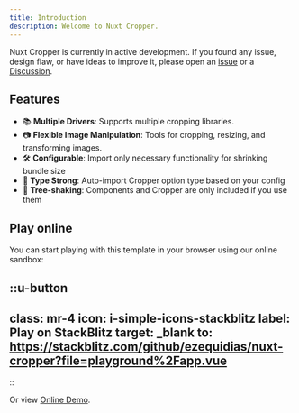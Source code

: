 ```yaml
---
title: Introduction
description: Welcome to Nuxt Cropper.
---
```


Nuxt Cropper is currently in active development. If you found any issue, design flaw, or have ideas to improve it, please open an [issue](https://github.com/ezequidias/nuxt-cropper/issues) or a [Discussion](https://github.com/ezequidias/nuxt-cropper/discussions).

## Features

- 📚&nbsp;**Multiple Drivers**: Supports multiple cropping libraries.
- 📷&nbsp;**Flexible Image Manipulation**: Tools for cropping, resizing, and transforming images.
- 🛠️&nbsp;**Configurable**: Import only necessary functionality for shrinking bundle size
- 🦾&nbsp;**Type Strong**: Auto-import Cropper option type based on your config
- 🌲&nbsp;**Tree-shaking**: Components and Cropper are only included if you use them

## Play online

You can start playing with this template in your browser using our online sandbox:

::u-button
---
class: mr-4
icon: i-simple-icons-stackblitz
label: Play on StackBlitz
target: _blank
to: https://stackblitz.com/github/ezequidias/nuxt-cropper?file=playground%2Fapp.vue
---
::

Or view [Online Demo](https://cropper.nuxt.dev).
